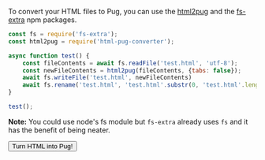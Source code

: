 To convert your HTML files to Pug, you can use the [html2pug](https://www.npmjs.com/package/html2pug) and the [fs-extra](https://www.npmjs.com/package/fs-extra) npm packages.

```javascript
const fs = require('fs-extra');
const html2pug = require('html-pug-converter');

async function test() {
    const fileContents = await fs.readFile('test.html', 'utf-8');
    const newFileContents = html2pug(fileContents, {tabs: false});
    await fs.writeFile('test.html', newFileContents)
    await fs.rename('test.html', 'test.html'.substr(0, 'test.html'.length - 5) + '.pug')
}

test();
```

**Note:** You could use node's fs module but `fs-extra` already uses `fs` and it has the benefit of being neater.

<div id='html'></div>
<button onclick='convert()'>Turn HTML into Pug!</button>
<div id='pug'></div>
<script src="../../codemirror-5.62.2/lib/codemirror.js"></script>
<link rel="stylesheet" href="../../codemirror-5.62.2/lib/codemirror.css">
<script src="../../codemirror-5.62.2/mode/pug/pug.js"></script>
<script src="../../codemirror-5.62.2/mode/javascript/javascript.js"></script>
<script src="../../codemirror-5.62.2/mode/xml/xml.js"></script>
<script src="../../html2pug.js"></script>
<script src="https://cdn.jsdelivr.net/npm/parse5@6.0.1/lib/index.js"></script>
<script>
    const pug = CodeMirror(document.querySelector('#pug'), { mode: 'pug', lineNumbers: true, readOnly: true});
    const html = CodeMirror(document.querySelector('#html'), { mode: 'xml', lineNumbers: true });
    function convert() {
        console.log(html.getValue());
        console.log(html2pug(html.getValue(), { tabs: true}));
    pug.setValue(html2pug(html.getValue(), { tabs: true }));
    }
</script>